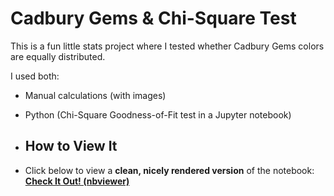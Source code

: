 #  Cadbury Gems & Chi-Square Test 
This is a fun little stats project where I tested whether Cadbury Gems colors are equally distributed.



I used both:
-  Manual calculations (with images)
-  Python (Chi-Square Goodness-of-Fit test in a Jupyter notebook)

-  ##  How to View It

- Click below to view a **clean, nicely rendered version** of the notebook:
  [**Check It Out! (nbviewer)**](https://nbviewer.org/github/anewsha/Chi-squared-Goodness-of-Fit-with-GEMS/blob/main/ChiSq_Test_with_GEMS.ipynb)
